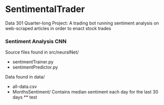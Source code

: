 # SentimentalTrader
Data 301 Quarter-long Project: A trading bot running sentiment analysis on web-scraped articles in order to enact stock trades

### Sentiment Analysis CNN
Source files found in src/neuralNet/
* sentimentTrainer.py
* sentimentPredictor.py

Data found in data/
* all-data.csv
* MonthsSentiment/ Contains median sentiment each day for the last 30 days
** test
